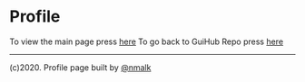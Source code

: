 # Profile
To view the main page press [here](https://github.com/nmalk/Profile/tree/ui-coder/index.html)
To go back to GuiHub Repo press [here](https://github.com/nmalk/Profile/tree/ui-coder)

----
(c)2020. Profile page built by [@nmalk](https://github.com/nmalk)